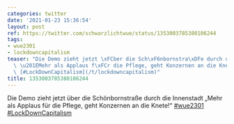 ```yaml
---
categories: twitter
date: '2021-01-23 15:36:54'
layout: post
ref: https://twitter.com/schwarzlichtwue/status/1353003785380106244
tags:
- wue2301
- lockdowncapitalism
teaser: "Die Demo zieht jetzt \xFCber die Sch\xF6nbornstra\xDFe durch die Innenstadt\
  \ \u201EMehr als Applaus f\xFCr die Pflege, geht Konzernen an die Knete!\u201C [#wue2301](/t/wue2301)\
  \ [#LockDownCapitalism](/t/lockdowncapitalism)"
title: 1353003785380106244
---
```

Die Demo zieht jetzt über die Schönbornstraße durch die Innenstadt „Mehr als Applaus für die Pflege, geht Konzernen an die Knete!“ [#wue2301](/t/wue2301) [#LockDownCapitalism](/t/lockdowncapitalism)
